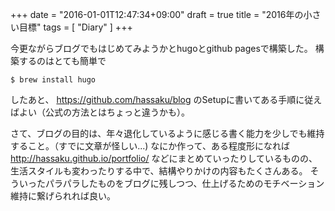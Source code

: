 +++
date = "2016-01-01T12:47:34+09:00"
draft = true
title = "2016年の小さい目標"
tags = [ "Diary" ]
+++

今更ながらブログでもはじめてみようかとhugoとgithub pagesで構築した。
構築するのはとても簡単で
```
$ brew install hugo
```
したあと、 https://github.com/hassaku/blog のSetupに書いてある手順に従えばよい（公式の方法とはちょっと違うかも）。

さて、ブログの目的は、年々退化しているように感じる書く能力を少しでも維持すること。（すでに文章が怪しい...)
なにか作って、ある程度形になれば http://hassaku.github.io/portfolio/ などにまとめていったりしているものの、
生活スタイルも変わったりする中で、結構やりかけの内容もたくさんある。
そういったパラパラしたものをブログに残しつつ、仕上げるためのモチベーション維持に繋げられれば良い。

